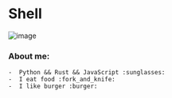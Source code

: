 # Shell

![image](https://cdn.discordapp.com/attachments/963075510487900250/992593879096377404/omega.gif)

### About me:
```
-  Python && Rust && JavaScript :sunglasses:
-  I eat food :fork_and_knife:
-  I like burger :burger:
```




<!---
Shell1010/Shell1010 is a ✨ special ✨ repository because its `README.md` (this file) appears on your GitHub profile.
You can click the Preview link to take a look at your changes.
--->
